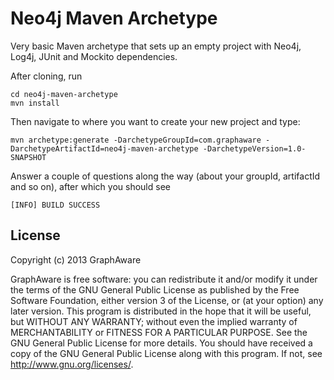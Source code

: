 Neo4j Maven Archetype
=====================

Very basic Maven archetype that sets up an empty project with Neo4j, Log4j, JUnit and Mockito dependencies.

After cloning, run

    cd neo4j-maven-archetype
    mvn install

Then navigate to where you want to create your new project and type:

    mvn archetype:generate -DarchetypeGroupId=com.graphaware -DarchetypeArtifactId=neo4j-maven-archetype -DarchetypeVersion=1.0-SNAPSHOT

Answer a couple of questions along the way (about your groupId, artifactId and so on), after which you should see

    [INFO] BUILD SUCCESS

License
-------

Copyright (c) 2013 GraphAware

GraphAware is free software: you can redistribute it and/or modify it under the terms of the GNU General Public License
as published by the Free Software Foundation, either version 3 of the License, or (at your option) any later version.
This program is distributed in the hope that it will be useful, but WITHOUT ANY WARRANTY; without even the implied
warranty of MERCHANTABILITY or FITNESS FOR A PARTICULAR PURPOSE. See the GNU General Public License for more details.
You should have received a copy of the GNU General Public License along with this program.  If not, see <http://www.gnu.org/licenses/>.